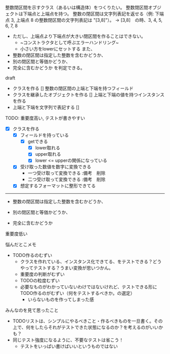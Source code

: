 整数閉区間を示すクラス（あるいは構造体）をつくりたい。
整数閉区間オブジェクトは下端点と上端点を持つ。
整数の閉区間は文字列表記を返せる（例: 下端点 3, 上端点 8 の整数閉区間の文字列表記は "[3,8]"）。
→ [3,8]　の時、3, 4, 5, 6, 7, 8

- ただし、上端点より下端点が大きい閉区間を作ることはできない。
    - ~コンストラクタとして呼ぶエラーハンドリング~
    - 小さい方をlowerにセットする
      また、
- 整数の閉区間は指定した整数を含むかどうか、
- 別の閉区間と等価かどうか、
- 完全に含むかどうか
  を判定できる。

draft
- クラスを作る
  [] 整数の閉区間の上端と下端を持つフィールド
- クラスを継承したオブジェクトを作る
  [] 上端と下端の値を持つインスタンスを作る
- 上端と下端を文字列で表記する
  []

TODO:
重要度高い, テストが書きやすい
- [x] クラスを作る
    - [x] フィールドを持っている
        - [x] getできる
            - [x] lower取れる
            - [x] upper取れる
            - [x] lower <= upperの関係になっている
    - [x] 受け取った数値を数字に変換できる
        - 一つ受け取って変換できる :備考　削除
        - 二つ受け取って変換できる :備考　削除
    - [x] 想定するフォーマットに整形できてる
------------
- 整数の閉区間は指定した整数を含むかどうか、


- 別の閉区間と等価かどうか、
- 完全に含むかどうか

重要度低い


悩んだとこメモ
- TODO作るのむずい
    - クラスを作れている、インスタンス化できてる、をテストできる？どうやってテストする？うまい変換が思いつかん。
    - 重要度の判断がむずい
    - TODOの粒度むずい
    - 必要なものがわかっていないわけではないけれど、テストできる形にTODO作るのがむずい（何をテストするべきか。の選定）
        - いらないものを作ってしまった感

みんなのを見て思ったこと
- TODOリストは、シンプルにやるべきこと・作るべきものを一旦書く。その上で、何をしたらそれがテストできた状態になるのか？を考えるのがいいかも？
- 同じテスト強度になるように、不要なテストは省こう！
    - テストをいっぱい書けばいいというものではない
